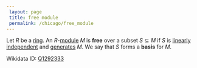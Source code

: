 ```yaml
---
 layout: page
 title: free module
 permalink: /chicago/free_module
---
```


Let $R$ be a [ring](https://mathgloss.github.io/MathGloss/ring). An $R$-[module](https://mathgloss.github.io/MathGloss/module_over_a_ring) $M$ is **free** over a subset $S\subseteq M$ if $S$ is [linearly independent](https://mathgloss.github.io/MathGloss/linearly_independent) and [generates](https://mathgloss.github.io/MathGloss/generate_an_R-module) $M$. We say that $S$ forms a **basis** for $M$. 

Wikidata ID: [Q1292333](https://www.wikidata.org/wiki/Q1292333)